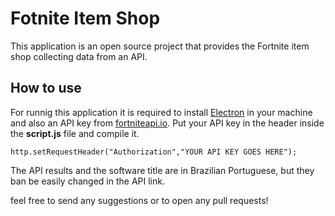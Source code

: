 # Fotnite Item Shop

This application is an open source project that provides the Fortnite item shop collecting data from an API.

## How to use

For runnig this application it is required to install [Electron](https://www.electronjs.org/) in your machine and also an API key from [fortniteapi.io](https://fortniteapi.io/).
Put your API key in the header inside the **script.js** file and compile it.

```
http.setRequestHeader("Authorization","YOUR API KEY GOES HERE");
```

The API results and the software title are in Brazilian Portuguese, but they ban be easily changed in the API link.

feel free to send any suggestions or to open any pull requests!
